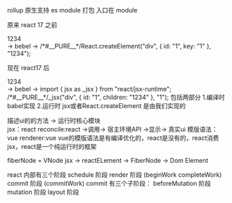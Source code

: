 rollup 原生支持 es module 打包 入口在 module

原来 react 17 之前

<div id="1" key="1">1234</div> -> bebel -> /*#__PURE__*/React.createElement("div", {
                                                            id: "1",
                                                            key: "1"
                                                        }, "1234");

现在 react17 后

<div id="1" key="1">1234</div> -> bebel ->  import { jsx as _jsx } from "react/jsx-runtime";
                                            /*#__PURE__*/_jsx("div", {
                                                id: "1",
                                                children: "1234"
                                            }, "1");
包括两部分
1.编译时 babel实现
2.运行时 jsx或者React.createElement 是由我们实现的
 
描述ui的的方法     ->       运行时核心模块                         
  jsx：react               reconcile:react         ->调用->        宿主环境API      ->显示->  真实ui
模版语法：vue               renderer:vue 
vue的模版语法是有编译优化的，react是没有的，react消费jsx，react是一个纯运行时的框架

fiberNode = VNode
jsx -> reactELement -> FiberNode -> Dom Element

react 内部有三个阶段
schedule 阶段
render 阶段 (beginWork completeWork)
commit 阶段 (commitWork)
commit 有三个子阶段：
beforeMutation 阶段
mutation 阶段
layout 阶段
